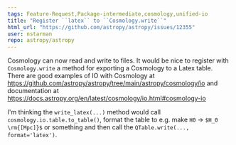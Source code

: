 ```yaml
---
tags: Feature-Request,Package-intermediate,cosmology,unified-io
title: "Register ``latex`` to ``Cosmology.write``"
html_url: "https://github.com/astropy/astropy/issues/12355"
user: nstarman
repo: astropy/astropy
---
```


Cosmology can now read and write to files.
It would be nice to register with ``Cosmology.write`` a  method for exporting a Cosmology to a Latex table.
There are good examples of IO with Cosmology at https://github.com/astropy/astropy/tree/main/astropy/cosmology/io
and documentation at https://docs.astropy.org/en/latest/cosmology/io.html#cosmology-io

I'm thinking the ``write_latex(...)`` method would call ``cosmology.io.table.to_table()``, format the table to e.g. make `H0` -> `$H_0 \rm{[Mpc]}$` or something and then call the `QTable.write(..., format='latex')`.
